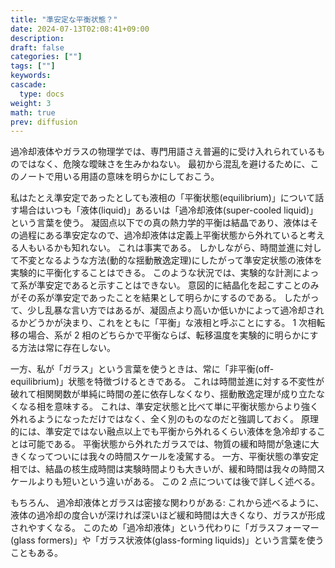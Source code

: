 ```yaml
---
title: "準安定な平衡状態？"
date: 2024-07-13T02:08:41+09:00
description:
draft: false
categories: [""]
tags: [""]
keywords:
cascade:
  type: docs
weight: 3
math: true
prev: diffusion
---
```


過冷却液体やガラスの物理学では、専門用語さえ普遍的に受け入れられているものではなく、危険な曖昧さを生みかねない。
最初から混乱を避けるために、このノートで用いる用語の意味を明らかにしておこう。

私はたとえ準安定であったとしても液相の「平衡状態(equilibrium)」について話す場合はいつも「液体(liquid)」あるいは「過冷却液体(super-cooled liquid)」という言葉を使う。
凝固点以下での真の熱力学的平衡は結晶であり、液体はその過程にある準安定なので、過冷却液体は定義上平衡状態から外れていると考える人もいるかも知れない。
これは事実である。
しかしながら、時間並進に対して不変となるような方法(動的な揺動散逸定理)にしたがって準安定状態の液体を実験的に平衡化することはできる。
このような状況では、実験的な計測によって系が準安定であると示すことはできない。
意図的に結晶化を起こすことのみがその系が準安定であったことを結果として明らかにするのである。
したがって、少し乱暴な言い方ではあるが、凝固点より高いか低いかによって過冷却されるかどうかが決まり、これをともに「平衡」な液相と呼ぶことにする。
1 次相転移の場合、系が 2 相のどちらかで平衡ならば、転移温度を実験的に明らかにする方法は常に存在しない。

一方、私が「ガラス」という言葉を使うときは、常に「非平衡(off-equilibrium)」状態を特徴づけるときである。
これは時間並進に対する不変性が破れて相関関数が単純に時間の差に依存しなくなり、揺動散逸定理が成り立たなくなる相を意味する。
これは、準安定状態と比べて単に平衡状態からより強く外れるようになっただけではなく、全く別のものなのだと強調しておく。
原理的には、準安定ではない融点以上でも平衡から外れるくらい液体を急冷却することは可能である。
平衡状態から外れたガラスでは、物質の緩和時間が急速に大きくなってついには我々の時間スケールを凌駕する。
一方、平衡状態の準安定相では、結晶の核生成時間は実験時間よりも大きいが、緩和時間は我々の時間スケールよりも短いという違いがある。
この 2 点については後で詳しく述べる。

もちろん、
過冷却液体とガラスは密接な関わりがある:
これから述べるように、液体の過冷却の度合いが深ければ深いほど緩和時間は大きくなり、ガラスが形成されやすくなる。
このため「過冷却液体」という代わりに「ガラスフォーマー(glass formers)」や「ガラス状液体(glass-forming liquids)」という言葉を使うこともある。
